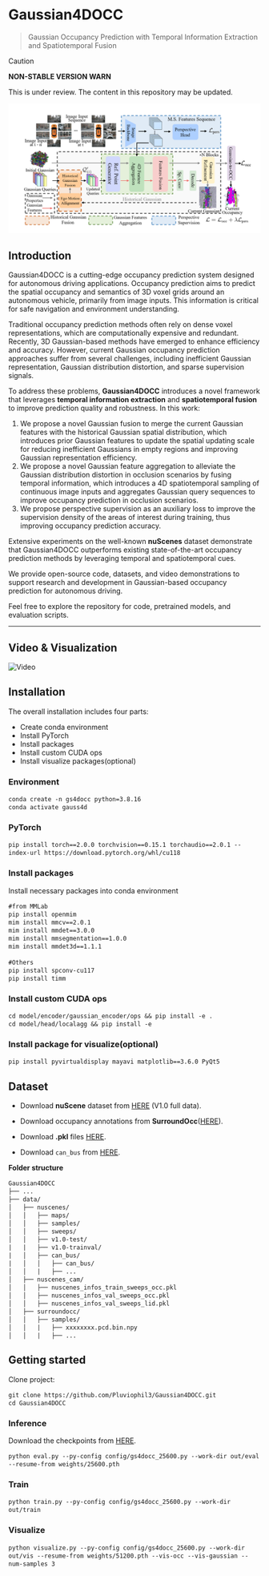 # Gaussian4DOCC

> Gaussian Occupancy Prediction with Temporal Information Extraction and Spatiotemporal Fusion



> [!CAUTION]
> **NON-STABLE VERSION WARN**
>
> This is under review. The content in this repository may be updated.

![Framework](./assets/framework.png)

## Introduction

Gaussian4DOCC is a cutting-edge occupancy prediction system designed for autonomous driving applications. Occupancy prediction aims to predict the spatial occupancy and semantics of 3D voxel grids around an autonomous vehicle, primarily from image inputs. This information is critical for safe navigation and environment understanding.

Traditional occupancy prediction methods often rely on dense voxel representations, which are computationally expensive and redundant. Recently, 3D Gaussian-based methods have emerged to enhance efficiency and accuracy. However, current Gaussian occupancy prediction approaches suffer from several challenges, including inefficient Gaussian representation, Gaussian distribution distortion, and sparse supervision signals.

To address these problems, **Gaussian4DOCC** introduces a novel framework that leverages **temporal information extraction** and **spatiotemporal fusion** to improve prediction quality and robustness. In this work:

1. We propose a novel Gaussian fusion to merge the current Gaussian features with the historical Gaussian spatial distribution, which introduces prior Gaussian features to update the spatial updating scale for reducing inefficient Gaussians in empty regions and improving Gaussian representation efficiency. 
2. We propose a novel Gaussian feature aggregation to alleviate the Gaussian distribution distortion in occlusion scenarios by fusing temporal information, which introduces a 4D spatiotemporal sampling of continuous image inputs and aggregates Gaussian query sequences to improve occupancy prediction in occlusion scenarios. 
3. We propose perspective supervision as an auxiliary loss to improve the supervision density of the areas of interest during training, thus improving occupancy prediction accuracy.

Extensive experiments on the well-known **nuScenes** dataset demonstrate that Gaussian4DOCC outperforms existing state-of-the-art occupancy prediction methods by leveraging temporal and spatiotemporal cues.

We provide open-source code, datasets, and video demonstrations to support research and development in Gaussian-based occupancy prediction for autonomous driving.

Feel free to explore the repository for code, pretrained models, and evaluation scripts.

---

## Video & Visualization

![Video](./assets/video.gif)


## Installation

The overall installation includes four parts:

- Create conda environment
- Install PyTorch
- Install packages 
- Install custom CUDA ops
- Install visualize packages(optional)

### Environment

```shell
conda create -n gs4docc python=3.8.16
conda activate gauss4d
```

### PyTorch

```shell
pip install torch==2.0.0 torchvision==0.15.1 torchaudio==2.0.1 --index-url https://download.pytorch.org/whl/cu118
```

### Install packages

Install necessary packages into conda environment

```shell
#from MMLab
pip install openmim
mim install mmcv==2.0.1
mim install mmdet==3.0.0
mim install mmsegmentation==1.0.0
mim install mmdet3d==1.1.1

#Others
pip install spconv-cu117
pip install timm
```

### Install custom CUDA ops

```shell
cd model/encoder/gaussian_encoder/ops && pip install -e .
cd model/head/localagg && pip install -e 
```

### Install package for visualize(optional)

```shell
pip install pyvirtualdisplay mayavi matplotlib==3.6.0 PyQt5
```


## Dataset

- Download **nuScene** dataset from [HERE](https://www.nuscenes.org/download) (V1.0 full data).

- Download occupancy annotations from **SurroundOcc**([HERE](https://github.com/weiyithu/SurroundOcc)).

- Download **.pkl** files [HERE](https://cloud.tsinghua.edu.cn/d/bb96379a3e46442c8898/).

- Download `can_bus` from [HERE](https://d36yt3mvayqw5m.cloudfront.net/public/v1.0/can_bus.zip).



**Folder structure**

```
Gaussian4DOCC
├── ...
├── data/
│   ├── nuscenes/
│   │   ├── maps/
│   │   ├── samples/
│   │   ├── sweeps/
│   │   ├── v1.0-test/
|   |   ├── v1.0-trainval/
|   │   ├── can_bus/
|   │   │   ├── can_bus/
│   │   |   ├── ...
│   ├── nuscenes_cam/
│   │   ├── nuscenes_infos_train_sweeps_occ.pkl
│   │   ├── nuscenes_infos_val_sweeps_occ.pkl
│   │   ├── nuscenes_infos_val_sweeps_lid.pkl
│   ├── surroundocc/
│   │   ├── samples/
│   │   |   ├── xxxxxxxx.pcd.bin.npy
│   │   |   ├── ...
```



## Getting started

Clone project:

```shell
git clone https://github.com/Pluviophil3/Gaussian4DOCC.git
cd Gaussian4DOCC
```



### Inference
Download the checkpoints from [HERE](https://drive.google.com/drive/folders/1L9O88UqO1Oxtjo2FG-oNqwn_kNRUQ3pC?usp=sharing).
```shell
python eval.py --py-config config/gs4docc_25600.py --work-dir out/eval --resume-from weights/25600.pth
```

### Train

```shell
python train.py --py-config config/gs4docc_25600.py --work-dir out/train
```

### Visualize

```shell
python visualize.py --py-config config/gs4docc_25600.py --work-dir out/vis --resume-from weights/51200.pth --vis-occ --vis-gaussian --num-samples 3
```